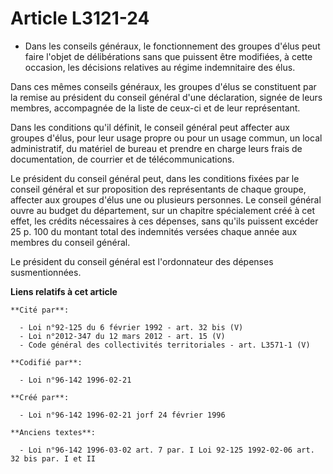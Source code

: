 # Article L3121-24

- Dans les conseils généraux, le fonctionnement des groupes d'élus peut faire l'objet de délibérations sans que puissent être
modifiées, à cette occasion, les décisions relatives au régime indemnitaire des élus.

Dans ces mêmes conseils généraux, les groupes d'élus se constituent par la remise au président du conseil général d'une
déclaration, signée de leurs membres, accompagnée de la liste de ceux-ci et de leur représentant.

Dans les conditions qu'il définit, le conseil général peut affecter aux groupes d'élus, pour leur usage propre ou pour un
usage commun, un local administratif, du matériel de bureau et prendre en charge leurs frais de documentation, de courrier et
de télécommunications.

Le président du conseil général peut, dans les conditions fixées par le conseil général et sur proposition des représentants
de chaque groupe, affecter aux groupes d'élus une ou plusieurs personnes. Le conseil général ouvre au budget du département,
sur un chapitre spécialement créé à cet effet, les crédits nécessaires à ces dépenses, sans qu'ils puissent excéder 25 p. 100
du montant total des indemnités versées chaque année aux membres du conseil général.

Le président du conseil général est l'ordonnateur des dépenses susmentionnées.

**Liens relatifs à cet article**

	**Cité par**:

	  - Loi n°92-125 du 6 février 1992 - art. 32 bis (V)
	  - Loi n°2012-347 du 12 mars 2012 - art. 15 (V)
	  - Code général des collectivités territoriales - art. L3571-1 (V)

	**Codifié par**:

	  - Loi n°96-142 1996-02-21

	**Créé par**:

	  - Loi n°96-142 1996-02-21 jorf 24 février 1996

	**Anciens textes**:

	  - Loi n°96-142 1996-03-02 art. 7 par. I Loi 92-125 1992-02-06 art. 32 bis par. I et II
